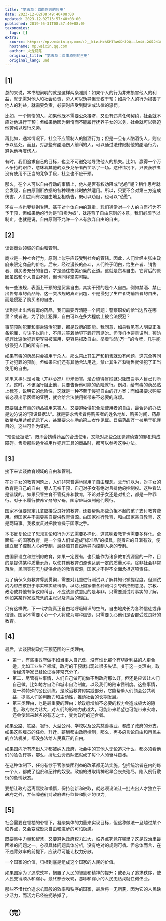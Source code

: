 ```yaml
---
title: "第五章：自由原则的应用"
date: 2023-12-02T08:49:40+08:00
updated: 2023-12-02T13:57:40+08:00
published: 2019-05-31T08:57:40+08:00
taxonomies:
  tags: []
extra:
  source: https://mp.weixin.qq.com/s?__biz=MzA5MTkzODM3OQ==&mid=2652418481&idx=6&sn=51fd310dde435396185a2ab9cbbe5b82&chksm=8b98da95bcef53835aefae39131e220b641b7bb1cd1a897e99c140325facd3a5d2029ce63b9f&scene=21#wechat_redirect
  hostname: mp.weixin.qq.com
  author: 火龙随笔
  original_title: "第五章：自由原则的应用"
  original_lang: und
---
```


## \[1\]

总的来说，本书想阐明的就是这样两条准则：如果个人的行为并未损害他人的利益，就无需对他人和社会负责，旁人可以劝导但无权干预；如果个人的行为损害了他人的利益，就需要负责，必要时应受到舆论或法律的惩罚。

比如，一个懒惰的人，如果他既不需要公众接济，又没有违背任何契约，社会就不应对他进行干预；但如果他因为懒惰而不能履行抚养子女的义务，社会就可以强迫他劳动以履行义务。

再比如，通常情况下，社会不应管制人的酗酒行为；但是一旦有人酗酒伤人，则应予以惩处。而且，对那些有酗酒伤人前科的人，可以通过法律限制他的酗酒行为，避免他再度伤人。

有时，我们追求自己的目标，也会不可避免地导致他人的损失。比如，赢得一个万人争抢的职位，意味着其他的众多竞争者白忙活了一场。这种情况下，只要获胜者没有使用不正当的竞争手段，社会也不应干预。

那么，在个人可以自由行动的事情上，他人是否有权劝阻或“怂恿”呢？稍作思考就会发现，自由原则所依据的各种理由此时依然适用。所以，只要不会对第三方造成伤害，人们之间有权自由地互相劝告，既可以劝阻，也可以“怂恿”。

还有一点也要特别说明。基于对个体自由的尊重，我们通常对一个人的自愿行为不予干预，但如果他的行为是“自卖为奴”，就违背了自由原则的本意，我们必须予以制止。也就是说，自由原则不允许一个人有放弃自由的自由。

## \[2\]

谈谈商业领域的自由和管制。

商业是一种社会行为，原则上似乎应该受到社会的管辖。因此，人们曾经主张由政府来限定商品的价格。后来，经过漫长的奋斗，人们终于明白，给生产者、销售者、购买者充分的自由，才是通往物美价廉的正道。这就是贸易自由，它背后的原因虽然和个人自由不同，但也同样坚实可靠。

有一些法规，表面上干预的是贸易自由，其实干预的是个人自由。例如禁酒、禁止出售有毒的药品等。这一类法规的真正问题，不是侵犯了生产者或销售者的自由，而是侵犯了购买者的自由。  

谈到禁止出售有毒的药品，我们需要弄清楚一个问题：警察职权的恰当边界在哪里？或者说，为了防止犯罪，自由可以在多大程度上被合法侵犯？

事前预防犯罪和事后惩治犯罪，都是政府的职能。我同意，如果看见有人明显正准备犯罪，应该予以阻止，不用非等着他犯下罪行再惩治。但我们也要意识到，预防犯罪比惩治犯罪更容易被滥用，更容易损及自由。举着“以防万一”的令牌，几乎能够侵犯人们的所有自由。

如果有毒的药品只会被用于杀人，那么禁止其生产和销售就没有问题，这完全等同于对犯罪的预防。但如果它们还有其他合法用途，禁止其生产和销售就侵犯了正当使用的自由。

如果某事只是可能（并非必然）带来伤害，是否值得冒险就只能由当事人自己判断了。这时，不该强行阻止他，只要告诉他可能的危险就行。例如，给有毒的药品贴上标签，说明它的危险性，这就是一种不至于侵犯自由的好方案；而如果要求购买者必须出示医师的证明，就会给合法使用者带来不必要的麻烦。

既要阻止有毒的药品被用来害人，又要避免侵犯合法使用者的自由，最合适的办法是边沁说的“预设证据法”。就是要求售卖者将购买者的姓名地址、购买时间、药品数量和用途都记录下来，甚至要求在场的第三者作见证。日后药品万一被用于犯罪目的，这些可作为证据。

“预设证据法”，既不会妨碍药品的合法使用，又能对那些企图逃避侦查的罪犯构成障碍。售卖那些适合被用作犯罪工具的商品时，都可以参考这种办法。

## \[3\]

接下来谈谈教育领域的自由和管制。

在对子女的教育问题上，人们非常普遍地误用了自由理念。父母们以为，对子女的教育是自己的自由，旁人无权干预，自己对子女有绝对且排他的控制权。这种看法是错误的。如果只管生育不管抚养和教育，不论对子女还是对社会，都是一种罪行。对于不履行教养义务的父母，国家应当强制他们履行。

国家不但要规定儿童应接受良好的教育，还要帮助那些负担不起的孩子支付教育费用。但国家并不需要亲自提供教育资源。由国家推行教育，和由国家亲自教育，这是两码事。我极度反对把教育操于国家之手。

本书反复论证了思想言论和行为方式需要多样化，这意味着教育也需要多样化。全面统一的国家教育，是一个将人们塑造成“标准品”的模具，随着它的日渐有效，便建立起了控制人心的专制，最终顺其自然地导向控制人身的专制。

由国家设立和控制的教育，如果一定要有，也只能作为诸多教育资源里的一种，目的是提供某种质量示范，以使其他教育资源也达到一定的质量水平。除非社会非常落后，民间实在无力提供合适的教育资源，国家才不得不全面承担这项责任。

为了确保义务教育得到贯彻，需要对儿童进行测试以了解其知识掌握程度。但测试的内容应该限于事实和实证科学，以防止国家借各种测试引导和控制意见。宗教、政治或其他有争议的科目，不应该测试意见的是与非，只需要测试对事实的了解，例如某某作家或教派的主张以及背后的理由。

只有这样做，下一代才能真正自由地呼吸知识的空气，自由地成长为各种信徒或非信徒。国家不需要关心一个人将成为哪种信徒，只需要关心他们是否都受过良好的教育。

## \[4\]

最后，谈谈限制政府干预范围的三类理由。

* 第一，有些事政府做不如当事人自己做，没有谁比那个有切身利益的人更合适。比如工业生产领域，政府的干预就出现过很多失误。关于这一类理由，政治经济学家已经论证得非常充分了。
* 第二，尽管有些事情，人们自己做可能做不到政府那么好，但还是应该让人们自己做。比如地方自治和城市自治制度，以及我们的陪审团制度。这些事情，是一种特殊的公民训练，是政治教育的实践部分，它能帮助人们领会公共利益，提高人们的判断力和主动性，推动社会的长期发展。
* 第三类理由，也是最重要的理由：给政府增加不必要的权力会造成极大的隐患。政府权力越大，对人们的影响力就越大，可能带来希望也可能带来灾难，还会使越来越多的有志之士，变为政府的迎合者。

如果公路、铁路、银行、大型公司、学校以及公共慈善事业，都成了政府的分支，如果这些雇员的任命、升迁、薪酬都由政府控制，那么，再多的言论自由和再民主的立法机关，都没办法给人民真正的自由。

如果国内所有杰出人才都被纳入政府，社会中的其他人无论追求什么，都必须看他们的脸色行事，那么，挤进公务员队伍就成了每个人的奋斗目标。

在这种体制下，任何有悖于官僚集团利益的改革都无法实施。包括统治者在内的每一个人，都成了组织和纪律的奴隶。政府的进取精神迟早会丧失殆尽，陷入例行敷衍的惫懒状态。

要想让政府远离腐败和懒惰，保持创新和进取，就必须设法让一批杰出人才独立于政府之外，并保障他们对政府进行监督和批评的权力。

## \[5\]

社会需要在领袖的带领下，凝聚集体的力量来实现目标，但这种做法一旦越过某个临界点，又会变成毁灭自由和进步的可怕隐患。

既要集中力量和智慧，又要避免政府权力过大，临界点究竟在哪里？这是政治里最困难的问题之一。必须具体问题具体分析，没有绝对的规则可循。但总体而言，在不违背效率的前提下，应该尽可能让权力分散。

一个国家的价值，归根到底是组成这个国家的人民的价值。

如果国家为了追求效率，搁置了人民的智慧和精神的提升；或者为了追求秩序，使人民变得顺从和弱小。最终都会发现，愚昧和弱小的人民无法成就任何伟业。

那些不惜代价追求机器般的效率和秩序的国家，最后将一无所获，因为它的人民缺少活力，而活力已经被扼杀掉了。

## （完）